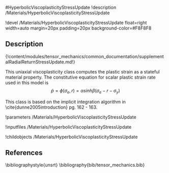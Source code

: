 #HyperbolicViscoplasticityStressUpdate
!description /Materials/HyperbolicViscoplasticityStressUpdate

!devel /Materials/HyperbolicViscoplasticityStressUpdate float=right width=auto margin=20px padding=20px background-color=#F8F8F8

## Description
{!content/modules/tensor_mechanics/common_documentation/supplementalRadialReturnStressUpdate.md!}

This uniaxial viscoplasticity class computes the plastic strain as a stateful material property.  The constitutive equation for scalar plastic strain rate used in this model is
$$
\dot{p} = \phi (\sigma_e , r) = \alpha sinh \beta (\sigma_e -r - \sigma_y)
$$

This class is based on the implicit integration algorithm in \cite{dunne2005introduction} pg. 162 - 163.

!parameters /Materials/HyperbolicViscoplasticityStressUpdate

!inputfiles /Materials/HyperbolicViscoplasticityStressUpdate

!childobjects /Materials/HyperbolicViscoplasticityStressUpdate

## References
\bibliographystyle{unsrt}
\bibliography{bib/tensor_mechanics.bib}
